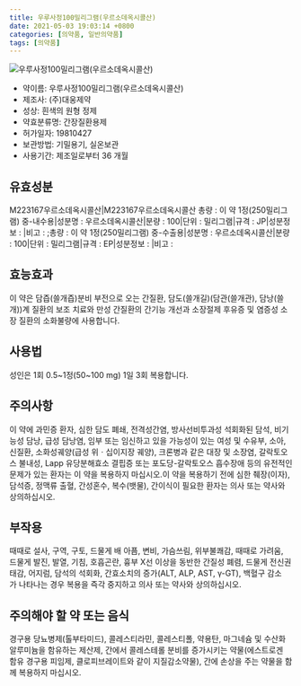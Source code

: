 ```yaml
---
title: 우루사정100밀리그램(우르소데옥시콜산)
date: 2021-05-03 19:03:14 +0800
categories: [의약품, 일반의약품]
tags: [의약품]
---
```

![우루사정100밀리그램(우르소데옥시콜산)](https://nedrug.mfds.go.kr/pbp/cmn/itemImageDownload/1NX0PYltLbw)

- 약이름: 우루사정100밀리그램(우르소데옥시콜산)
- 제조사: (주)대웅제약
- 성상: 흰색의 원형 정제
- 약효분류명: 간장질환용제
- 허가일자: 19810427
- 보관방법: 기밀용기, 실온보관
- 사용기간: 제조일로부터 36 개월
## 유효성분
M223167우르소데옥시콜산|M223167우르소데옥시콜산
총량 : 이 약 1정(250밀리그램) 중-내수용|성분명 : 우르소데옥시콜산|분량 : 100|단위 : 밀리그램|규격 : JP|성분정보 : |비고 : ;총량 : 이 약 1정(250밀리그램) 중-수출용|성분명 : 우르소데옥시콜산|분량 : 100|단위 : 밀리그램|규격 : EP|성분정보 : |비고 :
## 효능효과
이 약은 담즙(쓸개즙)분비 부전으로 오는 간질환, 담도(쓸개길)(담관(쓸개관), 담낭(쓸개))계 질환의 보조 치료와 만성 간질환의 간기능 개선과 소장절제 후유증 및 염증성 소장 질환의 소화불량에 사용합니다.
## 사용법
성인은 1회 0.5~1정(50~100 mg) 1일 3회 복용합니다.
## 주의사항
이 약에 과민증 환자, 심한 담도 폐쇄, 전격성간염, 방사선비투과성 석회화된 담석, 비기능성 담낭, 급성 담낭염, 임부 또는 임신하고 있을 가능성이 있는 여성 및 수유부, 소아, 신질환, 소화성궤양(급성 위ㆍ십이지장 궤양), 크론병과 같은 대장 및 소장염, 갈락토오스 불내성, Lapp 유당분해효소 결핍증 또는 포도당-갈락토오스 흡수장애 등의 유전적인 문제가 있는 환자는 이 약을 복용하지 마십시오.이 약을 복용하기 전에 심한 췌장(이자), 담석증, 정맥류 출혈, 간성혼수, 복수(뱃물), 간이식이 필요한 환자는 의사 또는 약사와 상의하십시오.
## 부작용
때때로 설사, 구역, 구토, 드물게 배 아픔, 변비, 가슴쓰림, 위부불쾌감, 때때로 가려움, 드물게 발진, 발열, 기침, 호흡곤란, 흉부 X선 이상을 동반한 간질성 폐렴, 드물게 전신권태감, 어지럼, 담석의 석회화, 간효소치의 증가(ALT, ALP, AST, γ-GT), 백혈구 감소가 나타나는 경우 복용을 즉각 중지하고 의사 또는 약사와 상의하십시오.
## 주의해야 할 약 또는 음식
경구용 당뇨병제(톨부타미드), 콜레스티라민, 콜레스티폴, 약용탄, 마그네슘 및 수산화알루미늄을 함유하는 제산제, 간에서 콜레스테롤 분비를 증가시키는 약물(에스트로겐 함유 경구용 피임제, 클로피브레이트와 같이 지질감소약물), 간에 손상을 주는 약물을 함께 복용하지 마십시오.
